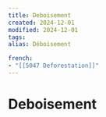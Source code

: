 ```yaml
---
title: Deboisement
created: 2024-12-01
modified: 2024-12-01
tags: 
alias: Déboisement

french:
- "[[5047 Deforestation]]"
---
```

# Deboisement
